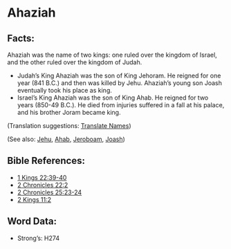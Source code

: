 # Ahaziah

## Facts:

Ahaziah was the name of two kings: one ruled over the kingdom of Israel, and the other ruled over the kingdom of Judah.

* Judah’s King Ahaziah was the son of King Jehoram. He reigned for one year (841 B.C.) and then was killed by Jehu. Ahaziah’s young son Joash eventually took his place as king.
* Israel’s King Ahaziah was the son of King Ahab. He reigned for two years (850-49 B.C.). He died from injuries suffered in a fall at his palace, and his brother Joram became king.

(Translation suggestions: [Translate Names](../../translate/translate-names))

(See also: [Jehu](../names/jehu.md), [Ahab](../names/ahab.md), [Jeroboam](../names/jeroboam.md), [Joash](../names/joash.md))

## Bible References:

* [1 Kings 22:39-40](rc://en/tn/help/1ki/22/39)
* [2 Chronicles 22:2](rc://en/tn/help/2ch/22/02)
* [2 Chronicles 25:23-24](rc://en/tn/help/2ch/25/23)
* [2 Kings 11:2](rc://en/tn/help/2ki/11/02)

## Word Data:

* Strong’s: H274
